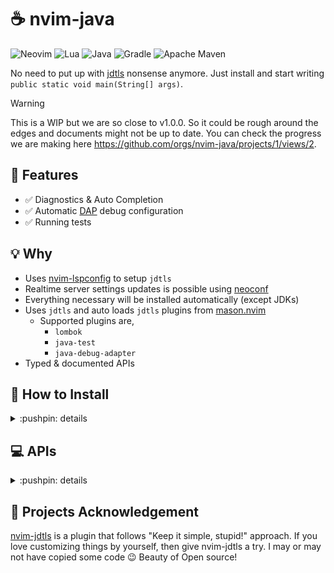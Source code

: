 # :coffee: nvim-java

![Neovim](https://img.shields.io/badge/NeoVim-%2357A143.svg?&style=for-the-badge&logo=neovim&logoColor=white)
![Lua](https://img.shields.io/badge/lua-%232C2D72.svg?style=for-the-badge&logo=lua&logoColor=white)
![Java](https://img.shields.io/badge/java-%23ED8B00.svg?style=for-the-badge&logo=openjdk&logoColor=white)
![Gradle](https://img.shields.io/badge/Gradle-02303A.svg?style=for-the-badge&logo=Gradle&logoColor=white)
![Apache Maven](https://img.shields.io/badge/Apache%20Maven-C71A36?style=for-the-badge&logo=Apache%20Maven&logoColor=white)

No need to put up with [jdtls](https://github.com/eclipse-jdtls/eclipse.jdt.ls) nonsense anymore.
Just install and start writing `public static void main(String[] args)`.

> [!WARNING]
> This is a WIP but we are so close to v1.0.0. So it could be rough around the edges and documents might not be up to date.
> You can check the progress we are making here https://github.com/orgs/nvim-java/projects/1/views/2.

## :dizzy: Features

- :white_check_mark: Diagnostics & Auto Completion
- :white_check_mark: Automatic [DAP](https://github.com/mfussenegger/nvim-dap) debug configuration
- :white_check_mark: Running tests

## :bulb: Why

- Uses [nvim-lspconfig](https://github.com/neovim/nvim-lspconfig) to setup `jdtls`
- Realtime server settings updates is possible using [neoconf](https://github.com/folke/neoconf.nvim)
- Everything necessary will be installed automatically (except JDKs)
- Uses `jdtls` and auto loads `jdtls` plugins from [mason.nvim](https://github.com/williamboman/mason.nvim)
  - Supported plugins are,
    - `lombok`
    - `java-test`
    - `java-debug-adapter`
- Typed & documented APIs

## :hammer: How to Install

<details>

<summary>:pushpin: details</summary>

- Pre-requisites
  - [JDK 17](https://jdk.java.net/archive/) - jdtls is running on JDK 17
  - [Python 3.9](https://www.python.org/downloads/) - for running `jdtls` wrapper launch script
  - [Node 16](https://nodejs.org/dist/v16.9.1/) - for building `vscode-java-test`

- Install the plugin

Using [lazy.nvim](https://github.com/folke/lazy.nvim)

```lua
return {
  'nvim-java/nvim-java',
  dependencies = {
    'nvim-java/lua-async-await',
    'nvim-java/nvim-java-core',
    'nvim-java/nvim-java-test',
    'MunifTanjim/nui.nvim',
    'neovim/nvim-lspconfig',
    'mfussenegger/nvim-dap',
    {
      'williamboman/mason.nvim',
      opts = {
        registries = {
          'github:nvim-java/nvim-java-mason-registry',
          'github:mason-org/mason-registry',
        },
      },
    }
  },
  event = 'VeryLazy',
  opts = {},
}
```

- Make sure to run `MasonUpdate`

- Setup jdtls like you would usually do

```lua
require('lspconfig').jdtls.setup({})
```

Yep! That's all :)

</details>

## :computer: APIs

<details>

<summary>:pushpin: details</summary>

**DAP**

- `config_dap` - DAP is autoconfigured on start up, but in case you want to force configure it again, you can use this API

```lua
require('java').dap.config_dap()
```

**Test**

- `run_current_class` - Run the test class in the active buffer

```lua
require('java').test.run_current_class()
```

- `debug_current_class` - Debug the test class in the active buffer

```lua
require('java').test.debug_current_class()
```

- `run_current_method` - Run the test method on the cursor

```lua
require('java').test.run_current_method()
```

- `debug_current_method` - Debug the test method on the cursor

```lua
require('java').test.debug_current_method()
```

- `view_report` - Open the last test report in a popup window

```lua
require('java').test.view_report()
```

</details>

## :bookmark_tabs: Projects Acknowledgement

[nvim-jdtls](https://github.com/mfussenegger/nvim-jdtls) is a plugin that follows "Keep it simple, stupid!" approach.
If you love customizing things by yourself, then give nvim-jdtls a try. I may or may not have copied some code :wink:
Beauty of Open source!
